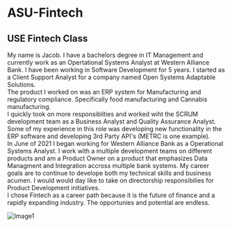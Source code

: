 # ASU-Fintech
## USE Fintech Class 
My name is Jacob. I have a bachelors degree in IT Management and currently work as an Opertational Systems Analyst at Western Alliance Bank. 
I have been working in Software Development for 5 years. I started as a Client Support Analyst for a company named Open Systems Adaptable Solutions.  
The product I worked on was an ERP system for Manufacturing and regulatory compliance. Specifically food manufacturing and Cannabis manufacturing.  
I quickly took on more responsiblities and worked wiht the SCRUM development team as a Business Analyst and Quality Assurance Analyst. Some of my experience in this role was developing new functionality in the ERP software and developing 3rd Party API's (METRC is one example).   
In June of 2021 I began working for Western Alliance Bank as a Operational Systems Analyst. I work with a multiple development teams on different products and am a Product Owner on a product that emphasizes Data Managment and Integration accross multiple bank systems. 
My career goals are to continue to develope both my technical skills and business acumen. I would would day like to take on directorship responsibilies for Product Development initiatives.   
I chose Fintech as a career path because it is the future of finance and a rapidly expanding industry. The opportunies and potential are endless. 

![Image1](https://external-content.duckduckgo.com/iu/?u=https%3A%2F%2Fak7.picdn.net%2Fshutterstock%2Fvideos%2F1009995527%2Fthumb%2F1.jpg&f=1&nofb=1)
